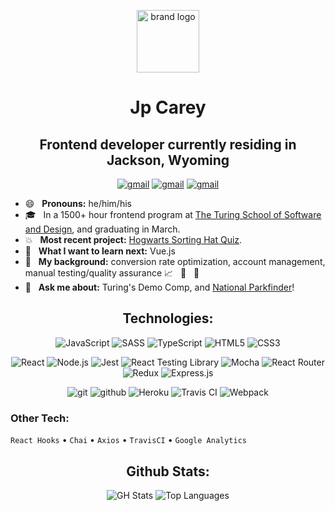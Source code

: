 <p align="center">
 <img height="100" alt="brand logo" src="https://user-images.githubusercontent.com/59029768/107289509-63c1a700-6a22-11eb-953a-cae9adc9779f.png">
</p>
<h1 align="center">Jp Carey</h1>
<h2 align="center">Frontend developer currently residing in Jackson, Wyoming</h2>

<p align="center">
 <a href="https://www.linkedin.com/in/jpcareyiv/"><img src="https://img.shields.io/badge/LinkedIn-0077B5?style=for-the-badge&logo=linkedin&logoColor=white" alt="gmail"></a>
 <a href="mailto:jpcarey4@gmail.com"><img src="https://img.shields.io/badge/Gmail-D14836?style=for-the-badge&logo=gmail&logoColor=white" alt="gmail"></a>
 <a href="https://www.codewars.com/users/jaypeasee"><img src="https://img.shields.io/badge/-Codewars-b1361e.svg?style=for-the-badge&logo=codewars&colorB=b1361e" alt="gmail"></a>
</p>

+ :smile: &nbsp; **Pronouns:** he/him/his
+ :mortar_board: &nbsp; In a 1500+ hour frontend program at [The Turing School of Software and Design](https://frontend.turing.io/), and graduating in March.
+ :boom: &nbsp; **Most recent project:** [Hogwarts Sorting Hat Quiz](https://github.com/jaypeasee/sorting-hat-quiz).
+ :telescope: &nbsp; **What I want to learn next:** Vue.js
+ :office: &nbsp; **My background:** conversion rate optimization, account management, manual testing/quality assurance :chart_with_upwards_trend: &nbsp; :handshake: &nbsp; :mag_right:
+ :speech_balloon: &nbsp; **Ask me about:** Turing's Demo Comp, and [National Parkfinder](https://github.com/jaypeasee/national-parkfinder)!
 

<h2 align="center">Technologies:</h2>

<p align="center">
 <img alt="JavaScript" src="https://img.shields.io/badge/JavaScript-F7DF1E?style=for-the-badge&logo=javascript&logoColor=black">
 <img alt="SASS" src="https://img.shields.io/badge/Sass-CC6699?style=for-the-badge&logo=sass&logoColor=white">
 <img alt="TypeScript" src="https://img.shields.io/badge/TypeScript-007ACC?style=for-the-badge&logo=typescript&logoColor=white">
 <img alt="HTML5" src="https://img.shields.io/badge/HTML5-E34F26?style=for-the-badge&logo=html5&logoColor=white">
 <img alt="CSS3" src="https://img.shields.io/badge/CSS3-1572B6?style=for-the-badge&logo=css3&logoColor=white">
</p>

<p align="center">
 <img alt="React" src="https://img.shields.io/badge/React-20232A?style=for-the-badge&logo=react&logoColor=61DAFB">
 <img alt="Node.js" src="https://img.shields.io/badge/Node.js-43853D?style=for-the-badge&logo=node.js&logoColor=white">
 <img alt="Jest" src="https://img.shields.io/badge/jest%20-%23231123.svg?&style=for-the-badge&logo=jest&logoColor=%23E34F26">
 <img alt="React Testing Library" src="https://img.shields.io/badge/-Testing%20Library-%23E33332?&style=for-the-badge&logo=testing-library&logoColor=white"> 
 <img alt="Mocha" src="https://img.shields.io/badge/-mocha-%238D6748?&style=for-the-badge&logo=mocha&logoColor=white">
 <img alt="React Router" src="https://img.shields.io/badge/React_Router-CA4245?style=for-the-badge&logo=react-router&logoColor=white">
 <img alt="Redux" src="https://img.shields.io/badge/Redux-593D88?style=for-the-badge&logo=redux&logoColor=white">
 <img alt="Express.js" src="https://img.shields.io/badge/Express.js-404D59?style=for-the-badge">
</p>

<p align="center">
 <img alt="git" src="https://img.shields.io/badge/git%20-%23F05033.svg?&style=for-the-badge&logo=git&logoColor=white">
 <img alt="github" src="https://img.shields.io/badge/github%20-%23121011.svg?&style=for-the-badge&logo=github&logoColor=white">
 <img alt="Heroku" src="https://img.shields.io/badge/Heroku-430098?style=for-the-badge&logo=heroku&logoColor=white">
 <img alt="Travis CI" src="https://img.shields.io/badge/travis-CI-3EAAAF?style=for-the-badge&logo=travisci&logoColor=white">
 <img alt="Webpack" src="https://img.shields.io/badge/webpack%20-%238DD6F9.svg?&style=for-the-badge&logo=webpack&logoColor=black">
</p>

<h3>Other Tech:</h3>

`React Hooks` • `Chai` • `Axios` • `TravisCI` • `Google Analytics`

<h2 align="center">Github Stats:</h2>

<p align="center">
 <img alt="GH Stats" src="https://github-readme-stats.vercel.app/api?username=jaypeasee&show_icons=true&theme=dark&hide=stars">
 <img alt="Top Languages" src="https://github-readme-stats.vercel.app/api/top-langs/?username=jaypeasee&layout=compact&theme=dark">
</p>
